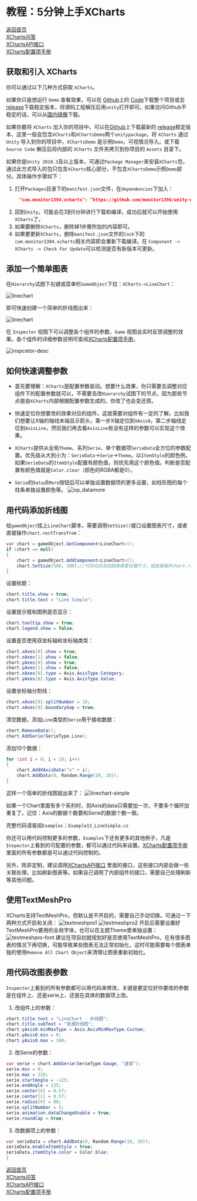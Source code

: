 # 教程：5分钟上手XCharts

[返回首页](https://github.com/monitor1394/unity-ugui-XCharts)  
[XCharts问答](https://github.com/monitor1394/unity-ugui-XCharts/blob/2.0/Assets/XCharts/Documentation/XCharts问答.md)  
[XChartsAPI接口](https://github.com/monitor1394/unity-ugui-XCharts/blob/2.0/Assets/XCharts/Documentation/XChartsAPI.md)  
[XCharts配置项手册](https://github.com/monitor1394/unity-ugui-XCharts/blob/2.0/Assets/XCharts/Documentation/XCharts配置项手册.md)

## 获取和引入 XCharts

你可以通过以下几种方式获取 `XCharts`。

如果你只是想运行 `Demo` 查看效果，可以在 [Github](https://github.com/monitor1394/unity-ugui-XCharts)上的 [Code](https://github.com/monitor1394/unity-ugui-XCharts)下载整个项目或去 [release](https://github.com/monitor1394/unity-ugui-XCharts/releases)下载稳定版本，将源码工程解压后用`unity`打开即可。如果访问Github不稳定的话，可以从[国内镜像](https://gitee.com/monitor1394/unity-ugui-XCharts)下载。

如果你要将 `XCharts` 加入你的项目中，可以在[Github](https://github.com/monitor1394/unity-ugui-XCharts)上下载最新的 [release](https://github.com/monitor1394/unity-ugui-XCharts/releases)稳定版本，这里一般会包含`XCharts`和`XChartsDemo`两个`unitypackage`，将 `XCharts` 通过 `Unity` 导入到你的项目中，`XChartsDemo` 是示例`Demo`，可视情况导入。或下载 `Source Code` 解压后将内部的 `XCharts` 文件夹拷贝到你项目的 `Assets` 目录下。

如果你是`Unity 2018.3`及以上版本，可通过`Package Manager`来安装`XCharts`包，通过此方式导入的包只包含`XCharts`核心部分，不包含`XChartsDemo`示例`Demo`部分。具体操作步骤如下：

 1. 打开`Packages`目录下的`manifest.json`文件，在`dependencies`下加入：

``` json
     "com.monitor1394.xcharts": "https://github.com/monitor1394/unity-ugui-XCharts.git#2.0-upm",
```

 2. 回到`Unity`，可能会花3到5分钟进行下载和编译，成功后就可以开始使用`XCharts`了。
 3. 如果要删除`XCharts`，删除掉1步骤所加的内容即可。
 4. 如果要更新`XCharts`，删除`manifest.json`文件的`lock`下的`com.monitor1394.xcharts`相关内容即会重新下载编译。在 `Component -> XCharts -> Check For Update`可以检测是否有新版本可更新。

## 添加一个简单图表

在`Hierarchy`试图下右键或菜单栏`GameObject`下拉：`XCharts->LineChart`：

![linechart](screenshot/op_addchart.png)

即可快速创建一个简单的折线图出来：

![linechart](screenshot/linechart.png)

在 `Inspector` 视图下可以调整各个组件的参数，`Game` 视图会实时反馈调整的效果。各个组件的详细参数说明可查阅[XCharts配置项手册](XCharts配置项手册.md)。

![inspcetor-desc](screenshot/inpsector-desc.png)

## 如何快速调整参数

 * 首先要理解：`XCharts`是配置参数驱动。想要什么效果，你只需要去调整对应组件下的配置参数就可以，不需要去改`Hierarchy`试图下的节点，因为那些节点是由`XCharts`内部根据配置参数生成的。你改了也会变还原。

 * 快速定位你想要改的效果对应的组件。这就需要对组件有一定的了解。比如我们想要让X轴的轴线末端显示箭头，第一步X轴定位到`XAxis0`，第二步轴线定位到`AxisLine`，然后我们再去看`AxisLine`有没有这样的参数可以实现这个效果。

 * `XCharts`提供从全局`Theme`、系列`Serie`、单个数据项`SerieData`全方位的参数配置。优先级从大到小为：`SerieData`->`Serie`->`Theme`。以`ItemStyle`的颜色例，如果`SerieData`的`ItemStyle`配置有颜色值，则优先用这个颜色值。判断是否配置有颜色值就是`Color.clear`（颜色的RGBA都是0）。

 * `Serie`的`Data`点`More`按钮后可以单独设置数据项的更多设置，如柱形图的每个柱条单独设置颜色等。
![op_datamore](screenshot/op_datamore.png)

## 用代码添加折线图

给`gameObject`挂上`LineChart`脚本，需要调用`SetSize()`接口设置图表尺寸，或者直接操作`chart.rectTransfrom`：

```C#
var chart = gameObject.GetComponent<LineChart>();
if (chart == null)
{
    chart = gameObject.AddComponent<LineChart>();
    chart.SetSize(580, 300);//代码动态添加图表需要设置尺寸，或直接操作chart.rectTransform
}
```

设置标题：

```C#
chart.title.show = true;
chart.title.text = "Line Simple";
```

设置提示框和图例是否显示：

```C#
chart.tooltip.show = true;
chart.legend.show = false;
```

设置是否使用双坐标轴和坐标轴类型：

```C#
chart.xAxes[0].show = true;
chart.xAxes[1].show = false;
chart.yAxes[0].show = true;
chart.yAxes[1].show = false;
chart.xAxes[0].type = Axis.AxisType.Category;
chart.yAxes[0].type = Axis.AxisType.Value;
```

设置坐标轴分割线：

```C#
chart.xAxes[0].splitNumber = 10;
chart.xAxes[0].boundaryGap = true;
```

清空数据，添加`Line`类型的`Serie`用于接收数据：

```C#
chart.RemoveData();
chart.AddSerie(SerieType.Line);
```

添加10个数据：

```C#
for (int i = 0; i < 10; i++)
{
    chart.AddXAxisData("x" + i);
    chart.AddData(0, Random.Range(10, 20));
}
```

这样一个简单的折线图就出来了：
![linechart-simple](screenshot/linechart-simple.png)

如果一个Chart里面有多个系列时，则Axis的data只需要加一次，不要多个循环加重复了。记住：Axis的数据个数要和Serie的数据个数一致。

完整代码请查阅`Examples`：`Example13_LineSimple.cs`  

你还可以用代码控制更多的参数，`Examples`下还有更多的其他例子，凡是`Inspector`上看到的可配置的参数，都可以通过代码来设置。[XCharts配置项手册](XCharts配置项手册.md)里面的所有参数都是可以通过代码控制的。

另外，除非定制，建议调用[XChartsAPI接口](https://github.com/monitor1394/unity-ugui-XCharts/blob/2.0/Assets/XCharts/Documentation/XChartsAPI.md)  里面的接口，这些接口内部会做一些关联处理，比如刷新图表等。如果自己调用了内部组件的接口，需要自己处理刷新等其他问题。

## 使用TextMeshPro

XCharts支持TextMeshPro，但默认是不开启的，需要自己手动切换。可通过一下两种方式开启和关闭：
![textmeshpro1](screenshot/op_textmeshpro.png)
![textmeshpro2](screenshot/op_textmeshpro2.png)
开启后需要设置好TextMeshPro要用的全局字体，也可以在主题Theme里单独设置：
![textmeshpro-font](screenshot/op_textmeshpro3.png)
建议在项目初就规划好是否使用TextMeshPro，在有很多图表的情况下再切换，可能导致某些图表无法正常初始化，这时可能需要每个图表单独的使用`Remove All Chart Object`来清理让图表重新初始化。

## 用代码改图表参数

`Inspector`上看到的所有参数都可以用代码来修改，关键是要定位好你要改的参数是在组件上、还是serie上、还是在具体的数据项上改。

1. 改组件上的参数：

```C#
chart.title.text = "LineChart - 折线图";
chart.title.subText = "普通折线图";
chart.yAxis0.minMaxType = Axis.AxisMinMaxType.Custom;
chart.yAxis0.min = 0;
chart.yAxis0.max = 100;
```

2. 改Serie的参数：

```C#
var serie = chart.AddSerie(SerieType.Gauge, "速度");
serie.min = 0;
serie.max = 220;
serie.startAngle = -125;
serie.endAngle = 125;
serie.center[0] = 0.5f;
serie.center[1] = 0.5f;
serie.radius[0] = 80;
serie.splitNumber = 5;
serie.animation.dataChangeEnable = true;
serie.roundCap = true;
```

3. 改数据项上的参数：

```C#
var serieData = chart.AddData(0, Random.Range(10, 20));
serieData.enableItemStyle = true;
serieData.itemStyle.color = Color.blue;
}
```

[返回首页](https://github.com/monitor1394/unity-ugui-XCharts)  
[XCharts问答](https://github.com/monitor1394/unity-ugui-XCharts/blob/2.0/Assets/XCharts/Documentation/XCharts问答.md)  
[XChartsAPI接口](https://github.com/monitor1394/unity-ugui-XCharts/blob/2.0/Assets/XCharts/Documentation/XChartsAPI.md)  
[XCharts配置项手册](https://github.com/monitor1394/unity-ugui-XCharts/blob/2.0/Assets/XCharts/Documentation/XCharts配置项手册.md)
